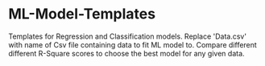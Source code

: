 # ML-Model-Templates
Templates for Regression and Classification models.
Replace 'Data.csv' with name of Csv file containing data to fit ML model to. 
Compare different different R-Square scores to choose the best model for any given data.
